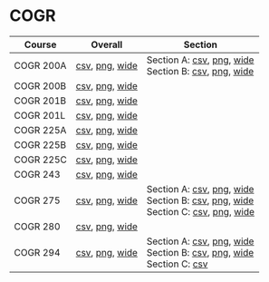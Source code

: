 # COGR

| Course | Overall | Section |
| ------ | ------- | ------- |
| COGR 200A | [csv](https://github.com/UCSD-Historical-Enrollment-Data/2024Fall/blob/main/overall/COGR%20200A.csv), [png](https://raw.githubusercontent.com/UCSD-Historical-Enrollment-Data/2024Fall/main/plot_overall/COGR%20200A.png), [wide](https://raw.githubusercontent.com/UCSD-Historical-Enrollment-Data/2024Fall/main/plot_overall_wide/COGR%20200A.png) | Section A: [csv](https://github.com/UCSD-Historical-Enrollment-Data/2024Fall/blob/main/section/COGR%20200A_A.csv), [png](https://raw.githubusercontent.com/UCSD-Historical-Enrollment-Data/2024Fall/main/plot_section/COGR%20200A_A.png), [wide](https://raw.githubusercontent.com/UCSD-Historical-Enrollment-Data/2024Fall/main/plot_section_wide/COGR%20200A_A.png)<br>Section B: [csv](https://github.com/UCSD-Historical-Enrollment-Data/2024Fall/blob/main/section/COGR%20200A_B.csv), [png](https://raw.githubusercontent.com/UCSD-Historical-Enrollment-Data/2024Fall/main/plot_section/COGR%20200A_B.png), [wide](https://raw.githubusercontent.com/UCSD-Historical-Enrollment-Data/2024Fall/main/plot_section_wide/COGR%20200A_B.png) |
| COGR 200B | [csv](https://github.com/UCSD-Historical-Enrollment-Data/2024Fall/blob/main/overall/COGR%20200B.csv), [png](https://raw.githubusercontent.com/UCSD-Historical-Enrollment-Data/2024Fall/main/plot_overall/COGR%20200B.png), [wide](https://raw.githubusercontent.com/UCSD-Historical-Enrollment-Data/2024Fall/main/plot_overall_wide/COGR%20200B.png) |  |
| COGR 201B | [csv](https://github.com/UCSD-Historical-Enrollment-Data/2024Fall/blob/main/overall/COGR%20201B.csv), [png](https://raw.githubusercontent.com/UCSD-Historical-Enrollment-Data/2024Fall/main/plot_overall/COGR%20201B.png), [wide](https://raw.githubusercontent.com/UCSD-Historical-Enrollment-Data/2024Fall/main/plot_overall_wide/COGR%20201B.png) |  |
| COGR 201L | [csv](https://github.com/UCSD-Historical-Enrollment-Data/2024Fall/blob/main/overall/COGR%20201L.csv), [png](https://raw.githubusercontent.com/UCSD-Historical-Enrollment-Data/2024Fall/main/plot_overall/COGR%20201L.png), [wide](https://raw.githubusercontent.com/UCSD-Historical-Enrollment-Data/2024Fall/main/plot_overall_wide/COGR%20201L.png) |  |
| COGR 225A | [csv](https://github.com/UCSD-Historical-Enrollment-Data/2024Fall/blob/main/overall/COGR%20225A.csv), [png](https://raw.githubusercontent.com/UCSD-Historical-Enrollment-Data/2024Fall/main/plot_overall/COGR%20225A.png), [wide](https://raw.githubusercontent.com/UCSD-Historical-Enrollment-Data/2024Fall/main/plot_overall_wide/COGR%20225A.png) |  |
| COGR 225B | [csv](https://github.com/UCSD-Historical-Enrollment-Data/2024Fall/blob/main/overall/COGR%20225B.csv), [png](https://raw.githubusercontent.com/UCSD-Historical-Enrollment-Data/2024Fall/main/plot_overall/COGR%20225B.png), [wide](https://raw.githubusercontent.com/UCSD-Historical-Enrollment-Data/2024Fall/main/plot_overall_wide/COGR%20225B.png) |  |
| COGR 225C | [csv](https://github.com/UCSD-Historical-Enrollment-Data/2024Fall/blob/main/overall/COGR%20225C.csv), [png](https://raw.githubusercontent.com/UCSD-Historical-Enrollment-Data/2024Fall/main/plot_overall/COGR%20225C.png), [wide](https://raw.githubusercontent.com/UCSD-Historical-Enrollment-Data/2024Fall/main/plot_overall_wide/COGR%20225C.png) |  |
| COGR 243 | [csv](https://github.com/UCSD-Historical-Enrollment-Data/2024Fall/blob/main/overall/COGR%20243.csv), [png](https://raw.githubusercontent.com/UCSD-Historical-Enrollment-Data/2024Fall/main/plot_overall/COGR%20243.png), [wide](https://raw.githubusercontent.com/UCSD-Historical-Enrollment-Data/2024Fall/main/plot_overall_wide/COGR%20243.png) |  |
| COGR 275 | [csv](https://github.com/UCSD-Historical-Enrollment-Data/2024Fall/blob/main/overall/COGR%20275.csv), [png](https://raw.githubusercontent.com/UCSD-Historical-Enrollment-Data/2024Fall/main/plot_overall/COGR%20275.png), [wide](https://raw.githubusercontent.com/UCSD-Historical-Enrollment-Data/2024Fall/main/plot_overall_wide/COGR%20275.png) | Section A: [csv](https://github.com/UCSD-Historical-Enrollment-Data/2024Fall/blob/main/section/COGR%20275_A.csv), [png](https://raw.githubusercontent.com/UCSD-Historical-Enrollment-Data/2024Fall/main/plot_section/COGR%20275_A.png), [wide](https://raw.githubusercontent.com/UCSD-Historical-Enrollment-Data/2024Fall/main/plot_section_wide/COGR%20275_A.png)<br>Section B: [csv](https://github.com/UCSD-Historical-Enrollment-Data/2024Fall/blob/main/section/COGR%20275_B.csv), [png](https://raw.githubusercontent.com/UCSD-Historical-Enrollment-Data/2024Fall/main/plot_section/COGR%20275_B.png), [wide](https://raw.githubusercontent.com/UCSD-Historical-Enrollment-Data/2024Fall/main/plot_section_wide/COGR%20275_B.png)<br>Section C: [csv](https://github.com/UCSD-Historical-Enrollment-Data/2024Fall/blob/main/section/COGR%20275_C.csv), [png](https://raw.githubusercontent.com/UCSD-Historical-Enrollment-Data/2024Fall/main/plot_section/COGR%20275_C.png), [wide](https://raw.githubusercontent.com/UCSD-Historical-Enrollment-Data/2024Fall/main/plot_section_wide/COGR%20275_C.png) |
| COGR 280 | [csv](https://github.com/UCSD-Historical-Enrollment-Data/2024Fall/blob/main/overall/COGR%20280.csv), [png](https://raw.githubusercontent.com/UCSD-Historical-Enrollment-Data/2024Fall/main/plot_overall/COGR%20280.png), [wide](https://raw.githubusercontent.com/UCSD-Historical-Enrollment-Data/2024Fall/main/plot_overall_wide/COGR%20280.png) |  |
| COGR 294 | [csv](https://github.com/UCSD-Historical-Enrollment-Data/2024Fall/blob/main/overall/COGR%20294.csv), [png](https://raw.githubusercontent.com/UCSD-Historical-Enrollment-Data/2024Fall/main/plot_overall/COGR%20294.png), [wide](https://raw.githubusercontent.com/UCSD-Historical-Enrollment-Data/2024Fall/main/plot_overall_wide/COGR%20294.png) | Section A: [csv](https://github.com/UCSD-Historical-Enrollment-Data/2024Fall/blob/main/section/COGR%20294_A.csv), [png](https://raw.githubusercontent.com/UCSD-Historical-Enrollment-Data/2024Fall/main/plot_section/COGR%20294_A.png), [wide](https://raw.githubusercontent.com/UCSD-Historical-Enrollment-Data/2024Fall/main/plot_section_wide/COGR%20294_A.png)<br>Section B: [csv](https://github.com/UCSD-Historical-Enrollment-Data/2024Fall/blob/main/section/COGR%20294_B.csv), [png](https://raw.githubusercontent.com/UCSD-Historical-Enrollment-Data/2024Fall/main/plot_section/COGR%20294_B.png), [wide](https://raw.githubusercontent.com/UCSD-Historical-Enrollment-Data/2024Fall/main/plot_section_wide/COGR%20294_B.png)<br>Section C: [csv](https://github.com/UCSD-Historical-Enrollment-Data/2024Fall/blob/main/section/COGR%20294_C.csv) |
